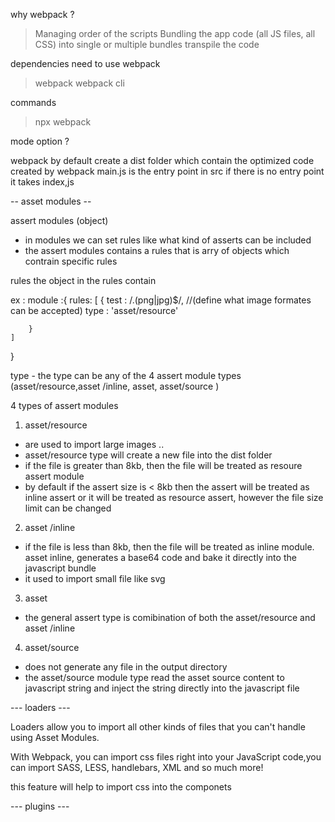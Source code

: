 why webpack ?
> Managing order of the scripts 
> Bundling the app code (all JS files, all CSS) into single or multiple bundles
> transpile the code

dependencies need to use webpack
> webpack
> webpack cli


commands
> npx webpack

mode option ?

webpack by default create a dist folder which contain the optimized code created by webpack
main.js is the entry point in src
if there is no entry point it takes index,js


-- asset modules --

assert modules (object)
- in modules we can set rules like what kind of asserts can be included 
- the assert modules contains a rules that is arry of objects which contrain specific rules

rules 
the object in the rules contain 

ex :  module :{
    rules: [
        {
            test : /\.(png|jpg)$/, //(define what image formates can be accepted)
            type : 'asset/resource'

        }
    ]
}

type - the type can be any of the 4 assert module types  (asset/resource,asset /inline, asset, asset/source )



4 types of assert modules

1) asset/resource 
- are used to import large images .. 
- asset/resource type will create a new file into the dist folder
- if the file is greater than 8kb, then the file will be treated as resoure assert module
- by default if the assert size  is < 8kb then the assert will be treated as inline assert or it will be treated as resource assert, however the file size limit can be changed

2) asset /inline 
- if the file is less than 8kb, then the file will be treated as inline module.
asset inline, generates a base64 code and bake it directly into the javascript bundle
- it used to import small file like svg

3) asset
- the general assert type is comibination of both the asset/resource  and  asset /inline 

4) asset/source 
- does not generate any file in the output directory
- the asset/source module type read the asset source content to javascript string and inject the string directly into the javascript file


--- loaders ---

Loaders allow you to import all other kinds of files that you can't handle using Asset Modules.

With Webpack, you can import css files right into your JavaScript code,you can import SASS, LESS, handlebars, XML and so much more!

this feature will help to import css into the componets 


---  plugins ---









